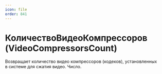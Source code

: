 ```yaml
---
icon: file
order: 841
---
```


# КоличествоВидеоКомпрессоров (VideoCompressorsCount)

Возвращает количество видео компрессоров (кодеков), установленных в системе для сжатия видео. Число.

